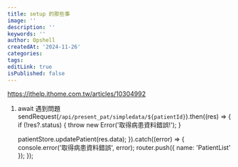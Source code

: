 ```yaml
---
title: setup 的那些事
image: ''
description: ''
keywords: ''
author: Opshell
createdAt: '2024-11-26'
categories: 
tags: 
editLink: true
isPublished: false
---
```

https://ithelp.ithome.com.tw/articles/10304992

1. await 遇到問題
sendRequest(`/api/present_pat/simpledata/${patientId}`).then((res) => {
    if (!res?.status) { throw new Error('取得病患資料錯誤!'); }

    patientStore.updatePatient(res.data);
}).catch((error) => {
    console.error('取得病患資料錯誤', error);
    router.push({ name: 'PatientList' });
});
